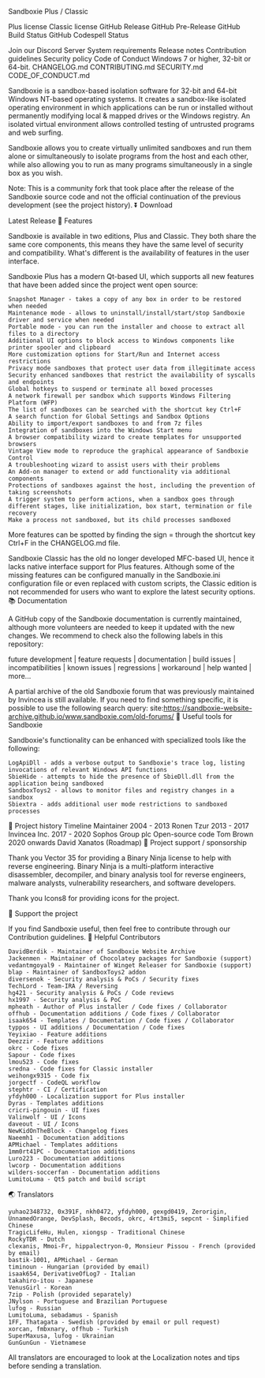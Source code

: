 Sandboxie Plus / Classic

Plus license Classic license GitHub Release GitHub Pre-Release GitHub Build Status GitHub Codespell Status

Join our Discord Server
System requirements 	Release notes 	Contribution guidelines 	Security policy 	Code of Conduct
Windows 7 or higher, 32-bit or 64-bit. 	CHANGELOG.md 	CONTRIBUTING.md 	SECURITY.md 	CODE_OF_CONDUCT.md

Sandboxie is a sandbox-based isolation software for 32-bit and 64-bit Windows NT-based operating systems. It creates a sandbox-like isolated operating environment in which applications can be run or installed without permanently modifying local & mapped drives or the Windows registry. An isolated virtual environment allows controlled testing of untrusted programs and web surfing.

Sandboxie allows you to create virtually unlimited sandboxes and run them alone or simultaneously to isolate programs from the host and each other, while also allowing you to run as many programs simultaneously in a single box as you wish.

Note: This is a community fork that took place after the release of the Sandboxie source code and not the official continuation of the previous development (see the project history).
⏬ Download

Latest Release
🚀 Features

Sandboxie is available in two editions, Plus and Classic. They both share the same core components, this means they have the same level of security and compatibility. What's different is the availability of features in the user interface.

Sandboxie Plus has a modern Qt-based UI, which supports all new features that have been added since the project went open source:

    Snapshot Manager - takes a copy of any box in order to be restored when needed
    Maintenance mode - allows to uninstall/install/start/stop Sandboxie driver and service when needed
    Portable mode - you can run the installer and choose to extract all files to a directory
    Additional UI options to block access to Windows components like printer spooler and clipboard
    More customization options for Start/Run and Internet access restrictions
    Privacy mode sandboxes that protect user data from illegitimate access
    Security enhanced sandboxes that restrict the availability of syscalls and endpoints
    Global hotkeys to suspend or terminate all boxed processes
    A network firewall per sandbox which supports Windows Filtering Platform (WFP)
    The list of sandboxes can be searched with the shortcut key Ctrl+F
    A search function for Global Settings and Sandbox Options
    Ability to import/export sandboxes to and from 7z files
    Integration of sandboxes into the Windows Start menu
    A browser compatibility wizard to create templates for unsupported browsers
    Vintage View mode to reproduce the graphical appearance of Sandboxie Control
    A troubleshooting wizard to assist users with their problems
    An Add-on manager to extend or add functionality via additional components
    Protections of sandboxes against the host, including the prevention of taking screenshots
    A trigger system to perform actions, when a sandbox goes through different stages, like initialization, box start, termination or file recovery
    Make a process not sandboxed, but its child processes sandboxed

More features can be spotted by finding the sign = through the shortcut key Ctrl+F in the CHANGELOG.md file.

Sandboxie Classic has the old no longer developed MFC-based UI, hence it lacks native interface support for Plus features. Although some of the missing features can be configured manually in the Sandboxie.ini configuration file or even replaced with custom scripts, the Classic edition is not recommended for users who want to explore the latest security options.
📚 Documentation

A GitHub copy of the Sandboxie documentation is currently maintained, although more volunteers are needed to keep it updated with the new changes. We recommend to check also the following labels in this repository:

future development | feature requests | documentation | build issues | incompatibilities | known issues | regressions | workaround | help wanted | more...

A partial archive of the old Sandboxie forum that was previously maintained by Invincea is still available. If you need to find something specific, it is possible to use the following search query: site:https://sandboxie-website-archive.github.io/www.sandboxie.com/old-forums/
🚀 Useful tools for Sandboxie

Sandboxie's functionality can be enhanced with specialized tools like the following:

    LogApiDll - adds a verbose output to Sandboxie's trace log, listing invocations of relevant Windows API functions
    SbieHide - attempts to hide the presence of SbieDll.dll from the application being sandboxed
    SandboxToys2 - allows to monitor files and registry changes in a sandbox
    Sbiextra - adds additional user mode restrictions to sandboxed processes

📌 Project history
Timeline 	Maintainer
2004 - 2013 	Ronen Tzur
2013 - 2017 	Invincea Inc.
2017 - 2020 	Sophos Group plc
Open-source code 	Tom Brown
2020 onwards 	David Xanatos (Roadmap)
📌 Project support / sponsorship

Thank you Vector 35 for providing a Binary Ninja license to help with reverse engineering.
Binary Ninja is a multi-platform interactive disassembler, decompiler, and binary analysis tool for reverse engineers, malware analysts, vulnerability researchers, and software developers.

Thank you Icons8 for providing icons for the project.


🤝 Support the project

If you find Sandboxie useful, then feel free to contribute through our Contribution guidelines.
📑 Helpful Contributors

    DavidBerdik - Maintainer of Sandboxie Website Archive
    Jackenmen - Maintainer of Chocolatey packages for Sandboxie (support)
    vedantmgoyal9 - Maintainer of Winget Releaser for Sandboxie (support)
    blap - Maintainer of SandboxToys2 addon
    diversenok - Security analysis & PoCs / Security fixes
    TechLord - Team-IRA / Reversing
    hg421 - Security analysis & PoCs / Code reviews
    hx1997 - Security analysis & PoC
    mpheath - Author of Plus installer / Code fixes / Collaborator
    offhub - Documentation additions / Code fixes / Collaborator
    isaak654 - Templates / Documentation / Code fixes / Collaborator
    typpos - UI additions / Documentation / Code fixes
    Yeyixiao - Feature additions
    Deezzir - Feature additions
    okrc - Code fixes
    Sapour - Code fixes
    lmou523 - Code fixes
    sredna - Code fixes for Classic installer
    weihongx9315 - Code fix
    jorgectf - CodeQL workflow
    stephtr - CI / Certification
    yfdyh000 - Localization support for Plus installer
    Dyras - Templates additions
    cricri-pingouin - UI fixes
    Valinwolf - UI / Icons
    daveout - UI / Icons
    NewKidOnTheBlock - Changelog fixes
    Naeemh1 - Documentation additions
    APMichael - Templates additions
    1mm0rt41PC - Documentation additions
    Luro223 - Documentation additions
    lwcorp - Documentation additions
    wilders-soccerfan - Documentation additions
    LumitoLuma - Qt5 patch and build script

🌏 Translators

    yuhao2348732, 0x391F, nkh0472, yfdyh000, gexgd0419, Zerorigin, UnnamedOrange, DevSplash, Becods, okrc, 4rt3mi5, sepcnt - Simplified Chinese
    TragicLifeHu, Hulen, xiongsp - Traditional Chinese
    RockyTDR - Dutch
    clexanis, Mmoi-Fr, hippalectryon-0, Monsieur Pissou - French (provided by email)
    bastik-1001, APMichael - German
    timinoun - Hungarian (provided by email)
    isaak654, DerivativeOfLog7 - Italian
    takahiro-itou - Japanese
    VenusGirl - Korean
    7zip - Polish (provided separately)
    JNylson - Portuguese and Brazilian Portuguese
    lufog - Russian
    LumitoLuma, sebadamus - Spanish
    1FF, Thatagata - Swedish (provided by email or pull request)
    xorcan, fmbxnary, offhub - Turkish
    SuperMaxusa, lufog - Ukrainian
    GunGunGun - Vietnamese

All translators are encouraged to look at the Localization notes and tips before sending a translation.
